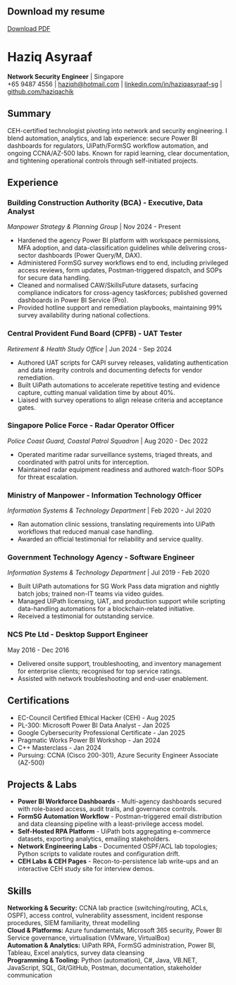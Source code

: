 ﻿<!-- RESUME_PDF_START -->
## Download my resume
[Download PDF](/Haziq_Asyraaf_CV.pdf)
<!-- RESUME_PDF_END -->
# Haziq Asyraaf
**Network Security Engineer** | Singapore  
+65 9487 4556 | haziqh@hotmail.com | [linkedin.com/in/haziqasyraaf-sg](https://linkedin.com/in/haziqasyraaf-sg) | [github.com/haziqachik](https://github.com/haziqachik)

## Summary
CEH-certified technologist pivoting into network and security engineering. I blend automation, analytics, and lab experience: secure Power BI dashboards for regulators, UiPath/FormSG workflow automation, and ongoing CCNA/AZ-500 labs. Known for rapid learning, clear documentation, and tightening operational controls through self-initiated projects.

## Experience

### Building Construction Authority (BCA) - Executive, Data Analyst  
*Manpower Strategy & Planning Group* | Nov 2024 - Present
- Hardened the agency Power BI platform with workspace permissions, MFA adoption, and data-classification guidelines while delivering cross-sector dashboards (Power Query/M, DAX).
- Administered FormSG survey workflows end to end, including privileged access reviews, form updates, Postman-triggered dispatch, and SOPs for secure data handling.
- Cleaned and normalised CAW/SkillsFuture datasets, surfacing compliance indicators for cross-agency taskforces; published governed dashboards in Power BI Service (Pro).
- Provided hotline support and remediation playbooks, maintaining 99% survey availability during national collections.

### Central Provident Fund Board (CPFB) - UAT Tester  
*Retirement & Health Study Office* | Jun 2024 - Sep 2024
- Authored UAT scripts for CAPI survey releases, validating authentication and data integrity controls and documenting defects for vendor remediation.
- Built UiPath automations to accelerate repetitive testing and evidence capture, cutting manual validation time by about 40%.
- Liaised with survey operations to align release criteria and acceptance gates.

### Singapore Police Force - Radar Operator Officer  
*Police Coast Guard, Coastal Patrol Squadron* | Aug 2020 - Dec 2022
- Operated maritime radar surveillance systems, triaged threats, and coordinated with patrol units for interception.
- Maintained radar equipment readiness and authored watch-floor SOPs for threat escalation.

### Ministry of Manpower - Information Technology Officer  
*Information Systems & Technology Department* | Feb 2020 - Jul 2020
- Ran automation clinic sessions, translating requirements into UiPath workflows that reduced manual case handling.
- Awarded an official testimonial for reliability and service quality.

### Government Technology Agency - Software Engineer  
*Information Systems & Technology Department* | Jul 2019 - Feb 2020
- Built UiPath automations for SG Work Pass data migration and nightly batch jobs; trained non-IT teams via video guides.
- Managed UiPath licensing, UAT, and production support while scripting data-handling automations for a blockchain-related initiative.
- Received a testimonial for outstanding service.

### NCS Pte Ltd - Desktop Support Engineer  
May 2016 - Dec 2016
- Delivered onsite support, troubleshooting, and inventory management for enterprise clients; recognised for top service ratings.
- Assisted with network troubleshooting and end-user enablement.

## Certifications
- EC-Council Certified Ethical Hacker (CEH) - Aug 2025
- PL-300: Microsoft Power BI Data Analyst - Jan 2025
- Google Cybersecurity Professional Certificate - Jan 2025
- Pragmatic Works Power BI Workshop - Jan 2024
- C++ Masterclass - Jan 2024
- Pursuing: CCNA (Cisco 200-301), Azure Security Engineer Associate (AZ-500)

## Projects & Labs
- **Power BI Workforce Dashboards** - Multi-agency dashboards secured with role-based access, audit trails, and governance controls.
- **FormSG Automation Workflow** - Postman-triggered email distribution and data cleansing pipeline with a least-privilege access model.
- **Self-Hosted RPA Platform** - UiPath bots aggregating e-commerce datasets, exporting analytics, emailing stakeholders.
- **Network Engineering Labs** - Documented OSPF/ACL lab topologies; Python scripts to validate routes and configuration drift.
- **CEH Labs & CEH Pages** - Recon-to-persistence lab write-ups and an interactive CEH study site for interview demos.

## Skills
**Networking & Security:** CCNA lab practice (switching/routing, ACLs, OSPF), access control, vulnerability assessment, incident response procedures, SIEM familiarity, threat modelling  
**Cloud & Platforms:** Azure fundamentals, Microsoft 365 security, Power BI Service governance, virtualisation (VMware, VirtualBox)  
**Automation & Analytics:** UiPath RPA, FormSG administration, Power BI, Tableau, Excel analytics, survey data cleansing  
**Programming & Tooling:** Python (automation), C#, Java, VB.NET, JavaScript, SQL, Git/GitHub, Postman, documentation, stakeholder communication

